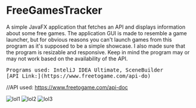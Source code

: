 # FreeGamesTracker
A simple JavaFX application that fetches an API and displays information about some free games. The application GUI is made to resemble a game launcher, but for obvious reasons you can't launch games from this program as it's supposed to be a simple showcase. I also made sure that the program is resizable and responsive.
Keep in mind the program may or may not work based on the availability of the API. 
<pre>Programs used: InteliJ IDEA Ultimate, SceneBuilder 
[API Link:](https://www.freetogame.com/api-do)
</pre>
//API used: https://www.freetogame.com/api-doc

![lol1](https://user-images.githubusercontent.com/110913178/221969707-93740ae1-5650-47eb-87a1-25d51392105e.png)
![lol2](https://user-images.githubusercontent.com/110913178/221969794-8643c6ac-a84b-4a09-8ebb-2b0fdf95bbc5.png)
![lol3](https://user-images.githubusercontent.com/110913178/221969829-7f7d6341-da18-44d6-9bf0-01521f832192.png)

